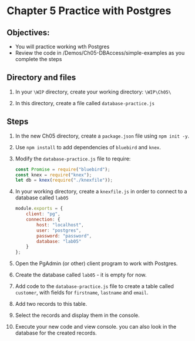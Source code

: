 # Chapter 5 Practice with Postgres
## Objectives:
* You will practice working wth Postgres
* Review the code in /Demos/Ch05-DBAccess/simple-examples as you complete the steps

## Directory and files

1. In your `\WIP` directory, create your working directory: `\WIP\Ch05\`

1. In this directory, create a file called `database-practice.js`


## Steps

1. In the new Ch05 directory, create a `package.json` file using `npm init -y`.

1. Use `npm install` to add dependencies of `bluebird` and `knex`.

1. Modify the `database-practice.js` file to require:
    ```javascript
    const Promise = require("bluebird");
    const knex = require("knex");
    let db = knex(require("./knexfile"));
    ```

1. In your working directory, create a `knexfile.js` in order to connect to a database called `lab05` 

    ```javascript
    module.exports = {
        client: "pg",
        connection: {
            host: "localhost",
            user: "postgres",
            password: "password",
            database: "lab05"
        }
    };
    ```

1. Open the PgAdmin (or other) client program to work with Postgres.

1. Create the database called `lab05` - it is empty for now.

1. Add code to the `database-practice.js` file to create a table called `customer`, with fields for `firstname`, `lastname` and `email`.

1. Add two records to this table.

1. Select the records and display them in the console.

1. Execute your new code and view console. you can also look in the database for the created records.